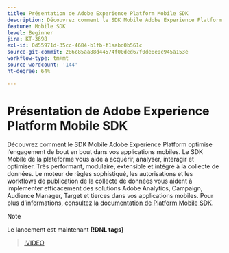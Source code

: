 ```yaml
---
title: Présentation de Adobe Experience Platform Mobile SDK
description: Découvrez comment le SDK Mobile Adobe Experience Platform optimise l’engagement de bout en bout dans vos applications mobiles. Le SDK Mobile de la plateforme vous aide à acquérir, analyser, interagir et optimiser. Très performant, modulaire, extensible et intégré à la collecte de données. Le moteur de règles sophistiqué, les autorisations et les workflows de publication de la collecte de données vous aident à implémenter efficacement les solutions Adobe Analytics, Campaign, Audience Manager, Target et tierces dans vos applications mobiles.
feature: Mobile SDK
level: Beginner
jira: KT-3698
exl-id: 0d55971d-35cc-4684-b1fb-f1aabd0b561c
source-git-commit: 286c85aa88d44574f00ded67f0de8e0c945a153e
workflow-type: tm+mt
source-wordcount: '144'
ht-degree: 64%

---
```


# Présentation de Adobe Experience Platform Mobile SDK

Découvrez comment le SDK Mobile Adobe Experience Platform optimise l’engagement de bout en bout dans vos applications mobiles. Le SDK Mobile de la plateforme vous aide à acquérir, analyser, interagir et optimiser. Très performant, modulaire, extensible et intégré à la collecte de données. Le moteur de règles sophistiqué, les autorisations et les workflows de publication de la collecte de données vous aident à implémenter efficacement des solutions Adobe Analytics, Campaign, Audience Manager, Target et tierces dans vos applications mobiles. Pour plus d’informations, consultez la [documentation de Platform Mobile SDK](https://developer.adobe.com/client-sdks/documentation/).

>[!NOTE]
>
> Le lancement est maintenant **[!DNL tags]**

>[!VIDEO](https://video.tv.adobe.com/v/33543?learn=on&enablevpops&captions=fre_fr)
